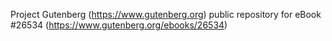 Project Gutenberg (https://www.gutenberg.org) public repository for eBook #26534 (https://www.gutenberg.org/ebooks/26534)
